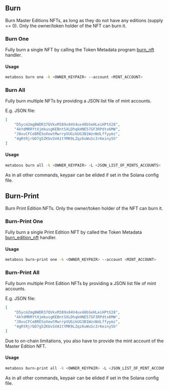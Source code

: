 ## Burn

Burn Master Editions NFTs, as long as they do not have any editions (supply == 0). Only the owner/token holder of the NFT can burn it.

### Burn One

Fully burn a single NFT by calling the Token Metadata program [burn_nft](https://docs.metaplex.com/programs/token-metadata/instructions#burn-a-nft) handler.

#### Usage

```bash
metaboss burn one -k <OWNER_KEYPAIR> --account <MINT_ACCOUNT>
```

### Burn All

Fully burn multiple NFTs by providing a JSON list file of mint accounts.

E.g. JSON file:

```json
[
    "D5ycm2mgBWDR37QVkvM389x84V4ux48bSeHLeiHPtX28",
    "4kYdMRRYtXjmkusgKEBntSXLDhqkHNE57GF3RPdtx6MW",
    "J8xuCFCeBRESoXewtMwrrpVUGikUG3B1WznNdLffyymz",
    "4gRtRjrbD7g5ZKUvSVA1tYMK9LZqz6uWuSc3rKeinySh"
]
```

#### Usage

```bash
metaboss burn all -k <OWNER_KEYPAIR> -L <JSON_LIST_OF_MINTS_ACCOUNTS>
```

As in all other commands, keypair can be elided if set in the Solana config file.

## Burn-Print

Burn Print Edition NFTs. Only the owner/token holder of the NFT can burn it.

### Burn-Print One

Fully burn a single Print Edition NFT by called the Token Metadata [burn_edition_nft](https://docs.metaplex.com/programs/token-metadata/instructions#burn-a-print-edition-nft) handler.

#### Usage

```bash
metaboss burn-print one -k <OWNER_KEYPAIR> --account <MINT_ACCOUNT>
```

### Burn-Print All

Fully burn multiple Print Edition NFTs by providing a JSON list file of mint accounts.

E.g. JSON file:

```json
[
    "D5ycm2mgBWDR37QVkvM389x84V4ux48bSeHLeiHPtX28",
    "4kYdMRRYtXjmkusgKEBntSXLDhqkHNE57GF3RPdtx6MW",
    "J8xuCFCeBRESoXewtMwrrpVUGikUG3B1WznNdLffyymz",
    "4gRtRjrbD7g5ZKUvSVA1tYMK9LZqz6uWuSc3rKeinySh"
]
```

Due to on-chain limitations, you also have to provide the mint account of the Master Edition NFT.

#### Usage

```bash
metaboss burn-print all -k <OWNER_KEYPAIR> -L <JSON_LIST_OF_MINT_ACCOUNTS> -m <MASTER_EDITION_MINT_ACCOUNT>
```

As in all other commands, keypair can be elided if set in the Solana config file.